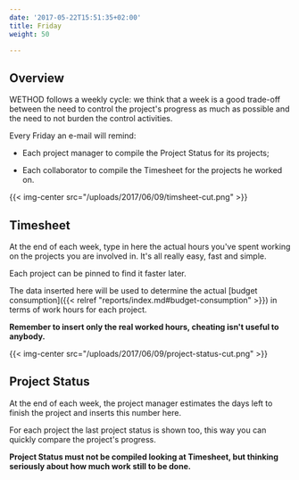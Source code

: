 ```yaml
---
date: '2017-05-22T15:51:35+02:00'
title: Friday
weight: 50

---
```



## Overview

WETHOD follows a weekly cycle: we think that a week is a good trade-off between the need to control the project's progress as much as possible and the need to not burden the control activities.

Every Friday an e-mail will remind:

* Each project manager to compile the Project Status for its projects;

* Each collaborator to compile the Timesheet for the projects he worked on.

{{< img-center src="/uploads/2017/06/09/timsheet-cut.png" >}}

## Timesheet

At the end of each week, type in here the actual hours you've spent working on the projects you are involved in. It's all really easy, fast and simple.

Each project can be pinned to find it faster later.

The data inserted here will be used to determine the actual [budget consumption]({{< relref "reports/index.md#budget-consumption" >}}) in terms of work hours for each project.

**Remember to insert only the real worked hours, cheating isn't useful to anybody.**

{{< img-center src="/uploads/2017/06/09/project-status-cut.png" >}}

## Project Status

At the end of each week, the project manager estimates the days left to finish the project and inserts this number here.

For each project the last project status is shown too, this way you can quickly compare the project's progress.

**Project Status must not be compiled looking at Timesheet, but thinking seriously about how much work still to be done.**